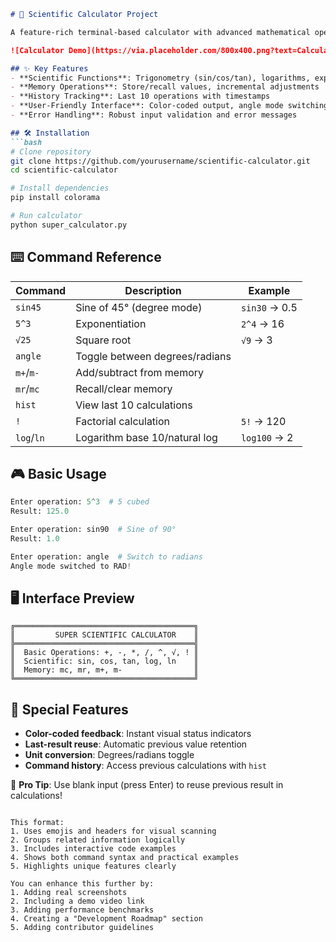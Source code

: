 
```markdown
# 🧮 Scientific Calculator Project

A feature-rich terminal-based calculator with advanced mathematical operations, memory functions, and interactive history tracking.

![Calculator Demo](https://via.placeholder.com/800x400.png?text=Calculator+Demo+Screenshot) <!-- Add real screenshot later -->

## ✨ Key Features
- **Scientific Functions**: Trigonometry (sin/cos/tan), logarithms, exponents, roots
- **Memory Operations**: Store/recall values, incremental adjustments
- **History Tracking**: Last 10 operations with timestamps
- **User-Friendly Interface**: Color-coded output, angle mode switching
- **Error Handling**: Robust input validation and error messages

## 🛠️ Installation
```bash
# Clone repository
git clone https://github.com/yourusername/scientific-calculator.git
cd scientific-calculator

# Install dependencies
pip install colorama

# Run calculator
python super_calculator.py
```

## ⌨️ Command Reference
| Command       | Description                                  | Example              |
|---------------|----------------------------------------------|----------------------|
| `sin45`       | Sine of 45° (degree mode)                    | `sin30` → 0.5        |
| `5^3`         | Exponentiation                               | `2^4` → 16          |
| `√25`         | Square root                                  | `√9` → 3            |
| `angle`       | Toggle between degrees/radians               |                      |
| `m+`/`m-`     | Add/subtract from memory                     |                      |
| `mr`/`mc`     | Recall/clear memory                          |                      |
| `hist`        | View last 10 calculations                    |                      |
| `!`           | Factorial calculation                        | `5!` → 120          |
| `log`/`ln`    | Logarithm base 10/natural log                | `log100` → 2        |

## 🎮 Basic Usage
```python
Enter operation: 5^3  # 5 cubed
Result: 125.0

Enter operation: sin90  # Sine of 90°
Result: 1.0

Enter operation: angle  # Switch to radians
Angle mode switched to RAD!
```

## 🖥️ Interface Preview
```
╔════════════════════════════════════════╗
║         SUPER SCIENTIFIC CALCULATOR    ║
╠════════════════════════════════════════╣
║  Basic Operations: +, -, *, /, ^, √, ! ║
║  Scientific: sin, cos, tan, log, ln    ║
║  Memory: mc, mr, m+, m-                ║
╚════════════════════════════════════════╝
```

## 🌟 Special Features
- **Color-coded feedback**: Instant visual status indicators
- **Last-result reuse**: Automatic previous value retention
- **Unit conversion**: Degrees/radians toggle
- **Command history**: Access previous calculations with `hist`

📌 **Pro Tip**: Use blank input (press Enter) to reuse previous result in calculations!
```

This format:
1. Uses emojis and headers for visual scanning
2. Groups related information logically
3. Includes interactive code examples
4. Shows both command syntax and practical examples
5. Highlights unique features clearly

You can enhance this further by:
1. Adding real screenshots
2. Including a demo video link
3. Adding performance benchmarks
4. Creating a "Development Roadmap" section
5. Adding contributor guidelines
